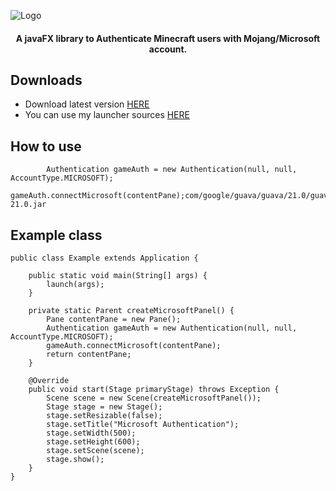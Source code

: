 ![Logo](https://nsa40.casimages.com/img/2020/05/07/200507103021373167.png)

<h4 align="center">A javaFX library to Authenticate Minecraft users with Mojang/Microsoft account.</h4>

## Downloads

- Download latest version [HERE](https://github.com/TrxyyDev/AlternativeAuth/releases/latest)
- You can use my launcher sources [HERE](https://github.com/TrxyyDev/AlternativeAPI-launcher)

## How to use

```
		Authentication gameAuth = new Authentication(null, null, AccountType.MICROSOFT);
		gameAuth.connectMicrosoft(contentPane);com/google/guava/guava/21.0/guava-21.0.jar
```

## Example class

```
public class Example extends Application {

	public static void main(String[] args) {
		launch(args);
	}
	
	private static Parent createMicrosoftPanel() {
		Pane contentPane = new Pane();
		Authentication gameAuth = new Authentication(null, null, AccountType.MICROSOFT);
		gameAuth.connectMicrosoft(contentPane);
		return contentPane;
	}

	@Override
	public void start(Stage primaryStage) throws Exception {
		Scene scene = new Scene(createMicrosoftPanel());
		Stage stage = new Stage();
		stage.setResizable(false);
		stage.setTitle("Microsoft Authentication");
		stage.setWidth(500);
		stage.setHeight(600);
		stage.setScene(scene);
		stage.show();
	}
}
```